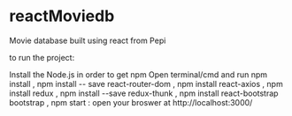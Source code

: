 # reactMoviedb
Movie database built using react from Pepi

to run the project:

Install the Node.js in order to get npm
Open terminal/cmd and run npm install , 
npm install -- save react-router-dom  ,
npm install react-axios  ,
npm install redux  ,
npm install --save redux-thunk ,
npm install react-bootstrap bootstrap ,
npm start : open your broswer at  http://localhost:3000/

